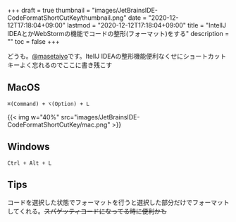 +++
draft = true
thumbnail = "images/JetBrainsIDE-CodeFormatShortCutKey/thumbnail.png"
date = "2020-12-12T17:18:04+09:00"
lastmod = "2020-12-12T17:18:04+09:00"
title = "IntellJ IDEAとかWebStormの機能でコードの整形(フォーマット)をする"
description = ""
toc = false
+++

どうも。[@masetaiyo](https://twitter.com/masetaiyo)です。ItellJ IDEAの整形機能便利なくせにショートカットキーよく忘れるのでここに書き残こす
## MacOS
`⌘(Command) + ⌥(Option) + L`


{{< img w="40%" src="images/JetBrainsIDE-CodeFormatShortCutKey/mac.png" >}}

## Windows
`Ctrl + Alt + L`

## Tips
コードを選択した状態でフォーマットを行うと選択した部分だけでフォーマットしてくれる。~~スパゲッティコードになってる時に便利かも~~